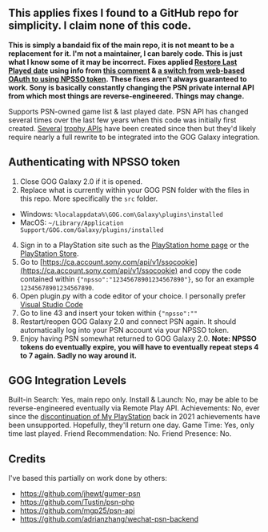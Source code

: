 ## This applies fixes I found to a GitHub repo for simplicity. I claim none of this code.
**This is simply a bandaid fix of the main repo, it is not meant to be a replacement for it. I'm not a maintainer, I can barely code. This is just what I know some of it may be incorrect.**
**Fixes applied [Restore Last Played date](https://github.com/FriendsOfGalaxy/galaxy-integration-psn/pull/39) using info from [this comment](https://github.com/FriendsOfGalaxy/galaxy-integration-psn/pull/39#issuecomment-1146746932) & [a switch from web-based OAuth to using NPSSO token](https://github.com/FriendsOfGalaxy/galaxy-integration-psn/issues/40#issuecomment-1251114176).**
**These fixes aren't always guaranteed to work. Sony is basically constantly changing the PSN private internal API from which most things are reverse-engineered. Things may change.**

Supports PSN-owned game list & last played date. PSN API has changed several times over the last few years when this code was initially first created. [Several](https://github.com/andshrew/PlayStation-Trophies/blob/master/docs/APIv2.md) [trophy APIs](https://github.com/achievements-app/psn-api) have been created since then but they'd likely require nearly a full rewrite to be integrated into the GOG Galaxy integration.

## Authenticating with NPSSO token
1. Close GOG Galaxy 2.0 if it is opened.
2. Replace what is currently within your GOG PSN folder with the files in this repo. More specifically the `src` folder.
- Windows: `%localappdata%\GOG.com\Galaxy\plugins\installed`
- MacOS: `~/Library/Application Support/GOG.com/Galaxy/plugins/installed`
4. Sign in to a PlayStation site such as the [PlayStation home page](https://playstation.com) or the [PlayStation Store](https://store.playstation.com).
5. Go to [https://ca.account.sony.com/api/v1/ssocookie](https://ca.account.sony.com/api/v1/ssocookie) and copy the code contained within `{"npsso":"12345678901234567890"}`, so for an example `12345678901234567890`.
6. Open plugin.py with a code editor of your choice. I personally prefer [Visual Studio Code](https://code.visualstudio.com)
7. Go to line 43 and insert your token within `{"npsso":""`
8. Restart/reopen GOG Galaxy 2.0 and connect PSN again. It should automatically log into your PSN account via your NPSSO token.
9. Enjoy having PSN somewhat returned to GOG Galaxy 2.0.
**Note: NPSSO tokens do eventually expire, you will have to eventually repeat steps 4 to 7 again. Sadly no way around it.**

## GOG Integration Levels
Built-in Search: Yes, main repo only.
Install & Launch: No, may be able to be reverse-engineered eventually via Remote Play API.
Achievements: No, ever since the [discontinuation of My PlayStation](https://www.playstationlifestyle.net/2021/06/02/myplaystation-ps-vita-messaging-service-end/) back in 2021 achievements have been unsupported. Hopefully, they'll return one day.
Game Time: Yes, only time last played.
Friend Recommendation: No.
Friend Presence: No.

## Credits

I've based this partially on work done by others:
* https://github.com/jhewt/gumer-psn
* https://github.com/Tustin/psn-php
* https://github.com/mgp25/psn-api
* https://github.com/adrianzhang/wechat-psn-backend
